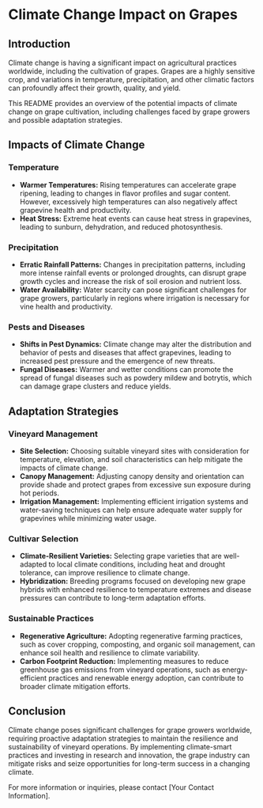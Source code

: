 # Climate Change Impact on Grapes

## Introduction

Climate change is having a significant impact on agricultural practices worldwide, including the cultivation of grapes. Grapes are a highly sensitive crop, and variations in temperature, precipitation, and other climatic factors can profoundly affect their growth, quality, and yield.

This README provides an overview of the potential impacts of climate change on grape cultivation, including challenges faced by grape growers and possible adaptation strategies.

## Impacts of Climate Change

### Temperature

- **Warmer Temperatures:** Rising temperatures can accelerate grape ripening, leading to changes in flavor profiles and sugar content. However, excessively high temperatures can also negatively affect grapevine health and productivity.
- **Heat Stress:** Extreme heat events can cause heat stress in grapevines, leading to sunburn, dehydration, and reduced photosynthesis.

### Precipitation

- **Erratic Rainfall Patterns:** Changes in precipitation patterns, including more intense rainfall events or prolonged droughts, can disrupt grape growth cycles and increase the risk of soil erosion and nutrient loss.
- **Water Availability:** Water scarcity can pose significant challenges for grape growers, particularly in regions where irrigation is necessary for vine health and productivity.

### Pests and Diseases

- **Shifts in Pest Dynamics:** Climate change may alter the distribution and behavior of pests and diseases that affect grapevines, leading to increased pest pressure and the emergence of new threats.
- **Fungal Diseases:** Warmer and wetter conditions can promote the spread of fungal diseases such as powdery mildew and botrytis, which can damage grape clusters and reduce yields.

## Adaptation Strategies

### Vineyard Management

- **Site Selection:** Choosing suitable vineyard sites with consideration for temperature, elevation, and soil characteristics can help mitigate the impacts of climate change.
- **Canopy Management:** Adjusting canopy density and orientation can provide shade and protect grapes from excessive sun exposure during hot periods.
- **Irrigation Management:** Implementing efficient irrigation systems and water-saving techniques can help ensure adequate water supply for grapevines while minimizing water usage.

### Cultivar Selection

- **Climate-Resilient Varieties:** Selecting grape varieties that are well-adapted to local climate conditions, including heat and drought tolerance, can improve resilience to climate change.
- **Hybridization:** Breeding programs focused on developing new grape hybrids with enhanced resilience to temperature extremes and disease pressures can contribute to long-term adaptation efforts.

### Sustainable Practices

- **Regenerative Agriculture:** Adopting regenerative farming practices, such as cover cropping, composting, and organic soil management, can enhance soil health and resilience to climate variability.
- **Carbon Footprint Reduction:** Implementing measures to reduce greenhouse gas emissions from vineyard operations, such as energy-efficient practices and renewable energy adoption, can contribute to broader climate mitigation efforts.

## Conclusion

Climate change poses significant challenges for grape growers worldwide, requiring proactive adaptation strategies to maintain the resilience and sustainability of vineyard operations. By implementing climate-smart practices and investing in research and innovation, the grape industry can mitigate risks and seize opportunities for long-term success in a changing climate.

For more information or inquiries, please contact [Your Contact Information].

